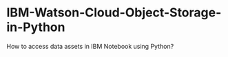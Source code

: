 # IBM-Watson-Cloud-Object-Storage-in-Python
How to access data assets in IBM Notebook using Python?
